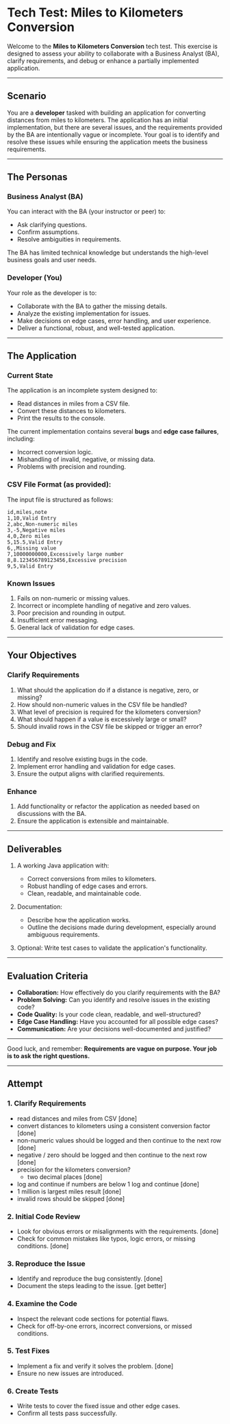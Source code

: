 # Tech Test: Miles to Kilometers Conversion

Welcome to the **Miles to Kilometers Conversion** tech test. This exercise is designed to assess your ability to collaborate with a Business Analyst (BA), clarify requirements, and debug or enhance a partially implemented application.

---

## Scenario

You are a **developer** tasked with building an application for converting distances from miles to kilometers. The application has an initial implementation, but there are several issues, and the requirements provided by the BA are intentionally vague or incomplete. Your goal is to identify and resolve these issues while ensuring the application meets the business requirements.

---

## The Personas

### **Business Analyst (BA)**
You can interact with the BA (your instructor or peer) to:
- Ask clarifying questions.
- Confirm assumptions.
- Resolve ambiguities in requirements.

The BA has limited technical knowledge but understands the high-level business goals and user needs.

### **Developer (You)**
Your role as the developer is to:
- Collaborate with the BA to gather the missing details.
- Analyze the existing implementation for issues.
- Make decisions on edge cases, error handling, and user experience.
- Deliver a functional, robust, and well-tested application.

---

## The Application

### Current State
The application is an incomplete system designed to:
- Read distances in miles from a CSV file.
- Convert these distances to kilometers.
- Print the results to the console.

The current implementation contains several **bugs** and **edge case failures**, including:
- Incorrect conversion logic.
- Mishandling of invalid, negative, or missing data.
- Problems with precision and rounding.

### CSV File Format (as provided):
The input file is structured as follows:
```csv
id,miles,note
1,10,Valid Entry
2,abc,Non-numeric miles
3,-5,Negative miles
4,0,Zero miles
5,15.5,Valid Entry
6,,Missing value
7,10000000000,Excessively large number
8,8.123456789123456,Excessive precision
9,5,Valid Entry
```

### Known Issues
1. Fails on non-numeric or missing values.
2. Incorrect or incomplete handling of negative and zero values.
3. Poor precision and rounding in output.
4. Insufficient error messaging.
5. General lack of validation for edge cases.

---

## Your Objectives

### Clarify Requirements
1. What should the application do if a distance is negative, zero, or missing?
2. How should non-numeric values in the CSV file be handled?
3. What level of precision is required for the kilometers conversion?
4. What should happen if a value is excessively large or small?
5. Should invalid rows in the CSV file be skipped or trigger an error?

### Debug and Fix
1. Identify and resolve existing bugs in the code.
2. Implement error handling and validation for edge cases.
3. Ensure the output aligns with clarified requirements.

### Enhance
1. Add functionality or refactor the application as needed based on discussions with the BA.
2. Ensure the application is extensible and maintainable.

---

## Deliverables

1. A working Java application with:
    - Correct conversions from miles to kilometers.
    - Robust handling of edge cases and errors.
    - Clean, readable, and maintainable code.

2. Documentation:
    - Describe how the application works.
    - Outline the decisions made during development, especially around ambiguous requirements.

3. Optional: Write test cases to validate the application's functionality.

---

## Evaluation Criteria

- **Collaboration:** How effectively do you clarify requirements with the BA?
- **Problem Solving:** Can you identify and resolve issues in the existing code?
- **Code Quality:** Is your code clean, readable, and well-structured?
- **Edge Case Handling:** Have you accounted for all possible edge cases?
- **Communication:** Are your decisions well-documented and justified?

---

Good luck, and remember: **Requirements are vague on purpose. Your job is to ask the right questions.**

--- 

## Attempt

### 1. **Clarify Requirements**
- read distances and miles from CSV [done]
- convert distances to kilometers using a consistent conversion factor [done]
- non-numeric values should be logged and then continue to the next row [done]
- negative / zero should be logged and then continue to the next row [done]
- precision for the kilometers conversion?
  - two decimal places [done]
- log and continue if numbers are below 1 log and continue [done]
- 1 million is largest miles result [done]
- invalid rows should be skipped [done]

### 2. **Initial Code Review**
- Look for obvious errors or misalignments with the requirements. [done]
- Check for common mistakes like typos, logic errors, or missing conditions. [done]

### 3. **Reproduce the Issue**
- Identify and reproduce the bug consistently. [done]
- Document the steps leading to the issue. [get better]

### 4. **Examine the Code**
- Inspect the relevant code sections for potential flaws.
- Check for off-by-one errors, incorrect conversions, or missed conditions.

### 5. **Test Fixes**
- Implement a fix and verify it solves the problem. [done]
- Ensure no new issues are introduced.

### 6. **Create Tests**
- Write tests to cover the fixed issue and other edge cases.
- Confirm all tests pass successfully.
